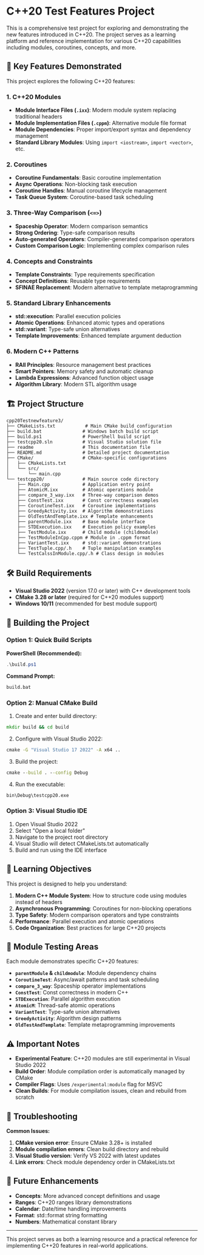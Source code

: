 # C++20 Test Features Project

This is a comprehensive test project for exploring and demonstrating the new features introduced in C++20. The project serves as a learning platform and reference implementation for various C++20 capabilities including modules, coroutines, concepts, and more.

## 🚀 Key Features Demonstrated

This project explores the following C++20 features:

### 1. **C++20 Modules**
- **Module Interface Files (`.ixx`)**: Modern module system replacing traditional headers
- **Module Implementation Files (`.cppm`)**: Alternative module file format
- **Module Dependencies**: Proper import/export syntax and dependency management
- **Standard Library Modules**: Using `import <iostream>`, `import <vector>`, etc.

### 2. **Coroutines**
- **Coroutine Fundamentals**: Basic coroutine implementation
- **Async Operations**: Non-blocking task execution
- **Coroutine Handles**: Manual coroutine lifecycle management
- **Task Queue System**: Coroutine-based task scheduling

### 3. **Three-Way Comparison (`<=>`)**
- **Spaceship Operator**: Modern comparison semantics
- **Strong Ordering**: Type-safe comparison results
- **Auto-generated Operators**: Compiler-generated comparison operators
- **Custom Comparison Logic**: Implementing complex comparison rules

### 4. **Concepts and Constraints**
- **Template Constraints**: Type requirements specification
- **Concept Definitions**: Reusable type requirements
- **SFINAE Replacement**: Modern alternative to template metaprogramming

### 5. **Standard Library Enhancements**
- **std::execution**: Parallel execution policies
- **Atomic Operations**: Enhanced atomic types and operations
- **std::variant**: Type-safe union alternatives
- **Template Improvements**: Enhanced template argument deduction

### 6. **Modern C++ Patterns**
- **RAII Principles**: Resource management best practices
- **Smart Pointers**: Memory safety and automatic cleanup
- **Lambda Expressions**: Advanced function object usage
- **Algorithm Library**: Modern STL algorithm usage

## 🏗️ Project Structure

```
cpp20Testnewfeature3/
├── CMakeLists.txt           # Main CMake build configuration
├── build.bat               # Windows batch build script
├── build.ps1               # PowerShell build script  
├── testcpp20.sln           # Visual Studio solution file
├── readme                  # This documentation file
├── README.md               # Detailed project documentation
├── CMake/                  # CMake-specific configurations
│   ├── CMakeLists.txt
│   └── src/
│       └── main.cpp
└── testcpp20/              # Main source code directory
    ├── Main.cpp            # Application entry point
    ├── AtomicM.ixx         # Atomic operations module
    ├── compare_3_way.ixx   # Three-way comparison demos
    ├── ConstTest.ixx       # Const correctness examples
    ├── CoroutineTest.ixx   # Coroutine implementations
    ├── GreedyActivity.ixx  # Algorithm demonstrations
    ├── OldTestAndTemplate.ixx # Template enhancements
    ├── parentModule.ixx    # Base module interface
    ├── STDExecution.ixx    # Execution policy examples
    ├── TestModule.ixx      # Child module (childmodule)
    ├── TestModuleInCpp.cppm # Module in .cppm format
    ├── VariantTest.ixx     # std::variant demonstrations
    ├── TestTuple.cpp/.h    # Tuple manipulation examples
    └── TestCalssInModule.cpp/.h # Class design in modules
```

## 🛠️ Build Requirements

- **Visual Studio 2022** (version 17.0 or later) with C++ development tools
- **CMake 3.28 or later** (required for C++20 modules support)
- **Windows 10/11** (recommended for best module support)

## 🔨 Building the Project

### Option 1: Quick Build Scripts

**PowerShell (Recommended):**
```powershell
.\build.ps1
```

**Command Prompt:**
```cmd
build.bat
```

### Option 2: Manual CMake Build

1. Create and enter build directory:
```cmd
mkdir build && cd build
```

2. Configure with Visual Studio 2022:
```cmd
cmake -G "Visual Studio 17 2022" -A x64 ..
```

3. Build the project:
```cmd
cmake --build . --config Debug
```

4. Run the executable:
```cmd
bin\Debug\testcpp20.exe
```

### Option 3: Visual Studio IDE

1. Open Visual Studio 2022
2. Select "Open a local folder"
3. Navigate to the project root directory
4. Visual Studio will detect CMakeLists.txt automatically
5. Build and run using the IDE interface

## 📖 Learning Objectives

This project is designed to help you understand:

1. **Modern C++ Module System**: How to structure code using modules instead of headers
2. **Asynchronous Programming**: Coroutines for non-blocking operations
3. **Type Safety**: Modern comparison operators and type constraints
4. **Performance**: Parallel execution and atomic operations
5. **Code Organization**: Best practices for large C++20 projects

## 🧪 Module Testing Areas

Each module demonstrates specific C++20 features:

- **`parentModule` & `childmodule`**: Module dependency chains
- **`CoroutineTest`**: Async/await patterns and task scheduling
- **`compare_3_way`**: Spaceship operator implementations
- **`ConstTest`**: Const correctness in modern C++
- **`STDExecution`**: Parallel algorithm execution
- **`AtomicM`**: Thread-safe atomic operations
- **`VariantTest`**: Type-safe union alternatives
- **`GreedyActivity`**: Algorithm design patterns
- **`OldTestAndTemplate`**: Template metaprogramming improvements

## ⚠️ Important Notes

- **Experimental Feature**: C++20 modules are still experimental in Visual Studio 2022
- **Build Order**: Module compilation order is automatically managed by CMake
- **Compiler Flags**: Uses `/experimental:module` flag for MSVC
- **Clean Builds**: For module compilation issues, clean and rebuild from scratch

## 🔧 Troubleshooting

**Common Issues:**

1. **CMake version error**: Ensure CMake 3.28+ is installed
2. **Module compilation errors**: Clean build directory and rebuild
3. **Visual Studio version**: Verify VS 2022 with latest updates
4. **Link errors**: Check module dependency order in CMakeLists.txt

## 🎯 Future Enhancements

- **Concepts**: More advanced concept definitions and usage
- **Ranges**: C++20 ranges library demonstrations
- **Calendar**: Date/time handling improvements
- **Format**: std::format string formatting
- **Numbers**: Mathematical constant library

---

This project serves as both a learning resource and a practical reference for implementing C++20 features in real-world applications.
